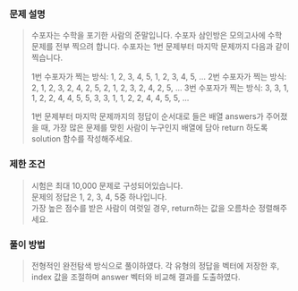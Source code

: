 ### 문제 설명

> 수포자는 수학을 포기한 사람의 준말입니다. 수포자 삼인방은 모의고사에 수학 문제를 전부 찍으려 합니다. 수포자는 1번 문제부터 마지막 문제까지 다음과 같이 찍습니다.
>
> 1번 수포자가 찍는 방식: 1, 2, 3, 4, 5, 1, 2, 3, 4, 5, ...
> 2번 수포자가 찍는 방식: 2, 1, 2, 3, 2, 4, 2, 5, 2, 1, 2, 3, 2, 4, 2, 5, ...
> 3번 수포자가 찍는 방식: 3, 3, 1, 1, 2, 2, 4, 4, 5, 5, 3, 3, 1, 1, 2, 2, 4, 4, 5, 5, ...
>
> 1번 문제부터 마지막 문제까지의 정답이 순서대로 들은 배열 answers가 주어졌을 때, 가장 많은 문제를 맞힌 사람이 누구인지 배열에 담아 return 하도록 solution 함수를 작성해주세요.

### 제한 조건

> 시험은 최대 10,000 문제로 구성되어있습니다.  
> 문제의 정답은 1, 2, 3, 4, 5중 하나입니다.  
> 가장 높은 점수를 받은 사람이 여럿일 경우, return하는 값을 오름차순 정렬해주세요.  

### 풀이 방법

> 전형적인 완전탐색 방식으로 풀이하였다. 각 유형의 정답을 벡터에 저장한 후, index 값을 조절하며 answer 벡터와 비교해 결과를 도출하였다.
